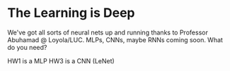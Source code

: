 # The Learning is Deep
We've got all sorts of neural nets up and running thanks to Professor Abuhamad @ Loyola/LUC. MLPs, CNNs, maybe RNNs coming soon. What do you need?

HW1 is a MLP
HW3 is a CNN (LeNet)
